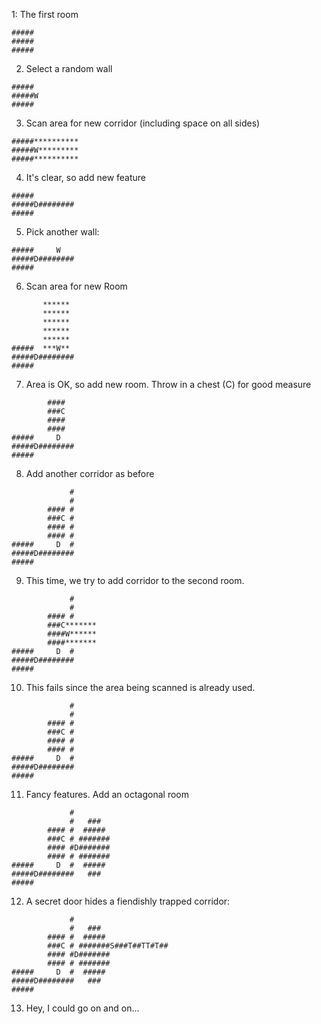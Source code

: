 1: The first room

```
#####
#####
#####
```

2. Select a random wall

```
#####
#####W
#####
```

3. Scan area for new corridor (including space on all sides)

```
#####**********
#####W*********
#####**********
```

4. It's clear, so add new feature

```
#####
#####D########
#####
```

5. Pick another wall:

```
#####     W
#####D########
#####
```

6. Scan area for new Room

```
       ******
       ******
       ******
       ******
       ******
#####  ***W**
#####D########
#####
```

7. Area is OK, so add new room. Throw in a chest (C) for good measure

```
        ####
        ###C
        ####
        ####
#####     D  
#####D########
#####
```

8. Add another corridor as before

```
             #
             #
        #### #
        ###C #
        #### #
        #### #
#####     D  #
#####D########
#####
```

9. This time, we try to add corridor to the second room.

```
             #
             #
        #### #
        ###C*******
        ####W******
        ####*******
#####     D  #
#####D########
#####
```

10. This fails since the area being scanned is already used.

```
             #
             #
        #### #
        ###C #
        #### #
        #### #
#####     D  #
#####D########
#####
```

11. Fancy features. Add an octagonal room

```
             #
             #   ###
        #### #  #####
        ###C # #######
        #### #D#######
        #### # #######
#####     D  #  #####
#####D########   ###
#####
```

12. A secret door hides a fiendishly trapped corridor:

```
             #
             #   ###
        #### #  #####
        ###C # #######S###T##TT#T##
        #### #D#######
        #### # #######
#####     D  #  #####
#####D########   ###
#####
```

13. Hey, I could go on and on...
